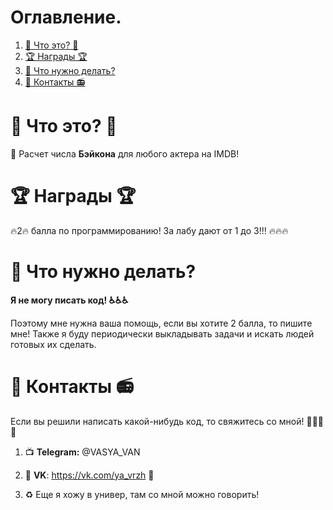 # Оглавление.
1. [🤔 Что это? 🤔](#1_0)
2. [🏆 Награды 🏆](#2_0)
3. [👷 Что нужно делать?](#3_0)
4. [📱 Контакты 📻](#4_0)

# 🤔 Что это? 🤔<a name="1_0"></a>
🎥 Расчет числа **Бэйкона** для любого актера на IMDB!

# 🏆 Награды 🏆 <a name="2_0"></a>
🔥2🔥 балла по программированию! За лабу дают от 1 до 3!!! 🔥🔥🔥

# 👷 Что нужно делать? <a name="3_0"></a>
**Я не могу писать код! ♿♿♿**

Поэтому мне нужна ваша помощь, если вы хотите 2 балла, то пишите мне! Также я буду периодически выкладывать задачи и искать людей готовых их сделать.

# 📱 Контакты 📻 <a name="4_0"></a>

Если вы решили написать какой-нибудь код, то свяжитесь со мной! 🤙🤙🤙🤙

1. 📺 __Telegram:__ @VASYA_VAN

2. 🐉 __VK__: https://vk.com/ya_vrzh 🐉

3. ♻️ Еще я хожу в универ, там со мной можно говорить!